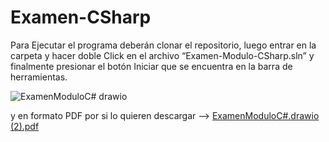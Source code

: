 # Examen-CSharp
Para Ejecutar el programa deberán clonar el repositorio, luego entrar en la carpeta y hacer doble Click en el archivo “Examen-Modulo-CSharp.sln” y finalmente presionar el botón Iniciar que se encuentra en la barra de herramientas.

![ExamenModuloC# drawio](https://user-images.githubusercontent.com/65927862/198905983-cf5098c4-cb1d-4770-b581-291f96411c06.png)

y en formato PDF por si lo quieren descargar --> [ExamenModuloC#.drawio (2).pdf](https://github.com/MrMoyii/Examen-CSharp/files/9897008/ExamenModuloC.drawio.2.pdf)
